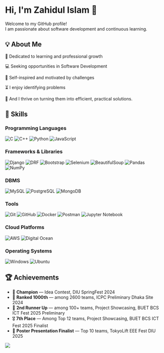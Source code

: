 # Hi, I'm Zahidul Islam 👋

Welcome to my GitHub profile!  
I am passionate about software development and continuous learning.

## 💡 About Me
🌱 Dedicated to learning and professional growth

💻 Seeking opportunities in Software Development

🤔 Self-inspired and motivated by challenges

⏳ I enjoy identifying problems

🎯 And I thrive on turning them into efficient, practical solutions.

## 🚀 Skills

### Programming Languages
![C](https://img.shields.io/badge/C-00599C?style=flat&logo=c&logoColor=white)
![C++](https://img.shields.io/badge/C++-00599C?style=flat&logo=c%2B%2B&logoColor=white)
![Python](https://img.shields.io/badge/Python-3776AB?style=flat&logo=python&logoColor=white)
![JavaScript](https://img.shields.io/badge/JavaScript-F7DF1E?style=flat&logo=javascript&logoColor=black)

### Frameworks & Libraries
![Django](https://img.shields.io/badge/Django-092E20?style=flat&logo=django&logoColor=white)
![DRF](https://img.shields.io/badge/Django%20Rest%20Framework-FF1709?style=flat&logo=django&logoColor=white)
![Bootstrap](https://img.shields.io/badge/Bootstrap-7952B3?style=flat&logo=bootstrap&logoColor=white)
![Selenium](https://img.shields.io/badge/Selenium-43B02A?style=flat&logo=selenium&logoColor=white)
![BeautifulSoup](https://img.shields.io/badge/BeautifulSoup-4B8BBE?style=flat&logo=python&logoColor=white)
![Pandas](https://img.shields.io/badge/Pandas-150458?style=flat&logo=pandas&logoColor=white)
![NumPy](https://img.shields.io/badge/NumPy-013243?style=flat&logo=numpy&logoColor=white)


### DBMS
![MySQL](https://img.shields.io/badge/MySQL-4479A1?style=flat&logo=mysql&logoColor=white)
![PostgreSQL](https://img.shields.io/badge/PostgreSQL-336791?style=flat&logo=postgresql&logoColor=white)
![MongoDB](https://img.shields.io/badge/MongoDB-47A248?style=flat&logo=mongodb&logoColor=white)

### Tools
![Git](https://img.shields.io/badge/Git-F05032?style=flat&logo=git&logoColor=white)
![GitHub](https://img.shields.io/badge/GitHub-181717?style=flat&logo=github&logoColor=white)
![Docker](https://img.shields.io/badge/Docker-2496ED?style=flat&logo=docker&logoColor=white)
![Postman](https://img.shields.io/badge/Postman-FF6C37?style=flat&logo=postman&logoColor=white)
![Jupyter Notebook](https://img.shields.io/badge/Jupyter%20Notebook-F37626?style=flat&logo=jupyter&logoColor=white)


### Cloud Platforms
![AWS](https://img.shields.io/badge/AWS-232F3E?style=flat&logo=amazon-aws&logoColor=white)
![Digital Ocean](https://img.shields.io/badge/Digital%20Ocean-0080FF?style=flat&logo=digitalocean&logoColor=white)

### Operating Systems
![Windows](https://img.shields.io/badge/Windows-0078D6?style=flat&logo=windows&logoColor=white)
![Ubuntu](https://img.shields.io/badge/Ubuntu-E95420?style=flat&logo=ubuntu&logoColor=white)


## 🏆 Achievements

- 🥇 **Champion** — Idea Contest, DIU SpringFest 2024
- 🏅 **Ranked 1000th** — among 2600 teams, ICPC Preliminary Dhaka Site 2024
- 🥉 **2nd Runner Up** — among 100+ teams, Project Showcasing, BUET BCS ICT Fest 2025 Preliminary
- 🎖️ **7th Place** — Among Top 12 teams, Project Showcasing, BUET BCS ICT Fest 2025 Finalist
- 🌟 **Poster Presentation Finalist** — Top 10 teams, TokyoLift EEE Fest DIU 2025


![](https://komarev.com/ghpvc/?username=jahidul17&abbreviated=true&label=PROFILE+VIEWS)
